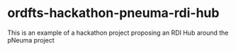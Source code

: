 # ordfts-hackathon-pneuma-rdi-hub
This is an example of a hackathon project proposing an RDI Hub around the pNeuma project

